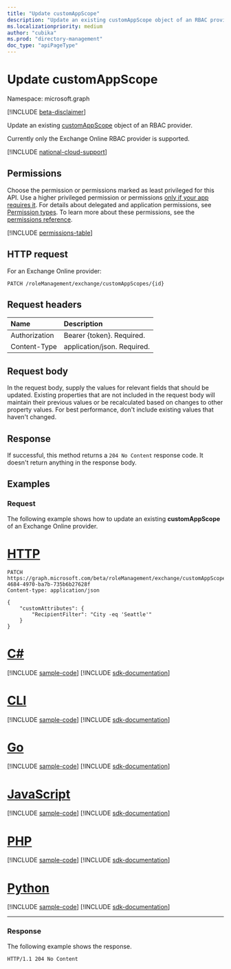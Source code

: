 ```yaml
---
title: "Update customAppScope"
description: "Update an existing customAppScope object of an RBAC provider."
ms.localizationpriority: medium
author: "cubika"
ms.prod: "directory-management"
doc_type: "apiPageType"
---
```


# Update customAppScope

Namespace: microsoft.graph

[!INCLUDE [beta-disclaimer](../../includes/beta-disclaimer.md)]

Update an existing [customAppScope](../resources/customappscope.md) object of an RBAC provider.

Currently only the Exchange Online RBAC provider is supported.

[!INCLUDE [national-cloud-support](../../includes/all-clouds.md)]

## Permissions

Choose the permission or permissions marked as least privileged for this API. Use a higher privileged permission or permissions [only if your app requires it](/graph/permissions-overview#best-practices-for-using-microsoft-graph-permissions). For details about delegated and application permissions, see [Permission types](/graph/permissions-overview#permission-types). To learn more about these permissions, see the [permissions reference](/graph/permissions-reference).

<!-- { "blockType": "permissions", "name": "customappscope_update" } -->
[!INCLUDE [permissions-table](../includes/permissions/customappscope-update-permissions.md)]

## HTTP request

For an Exchange Online provider:

<!-- { "blockType": "ignored" } -->
```http
PATCH /roleManagement/exchange/customAppScopes/{id}
```

## Request headers

| Name | Description |
|:---- |:----------- |
| Authorization | Bearer {token}. Required. |
| Content-Type | application/json. Required. |

## Request body

In the request body, supply the values for relevant fields that should be updated. Existing properties that are not included in the request body will maintain their previous values or be recalculated based on changes to other property values. For best performance, don't include existing values that haven't changed.

## Response

If successful, this method returns a `204 No Content` response code. It doesn't return anything in the response body.

## Examples

<!--### Example 1: Update an existing custom app scope object for Exchange Online Provider-->

### Request

The following example shows how to update an existing **customAppScope** of an Exchange Online provider.

# [HTTP](#tab/http)
<!-- {
  "blockType": "request",
  "name": "update_customAppScope_ExchangeOnlineProvider",
  "sampleKeys": ["d101e64d-4684-4970-ba7b-735b6b27628f"]
}
-->
```http
PATCH https://graph.microsoft.com/beta/roleManagement/exchange/customAppScopes/d101e64d-4684-4970-ba7b-735b6b27628f
Content-type: application/json

{
    "customAttributes": {
        "RecipientFilter": "City -eq 'Seattle'"
    }
}
```

# [C#](#tab/csharp)
[!INCLUDE [sample-code](../includes/snippets/csharp/update-customappscope-exchangeonlineprovider-csharp-snippets.md)]
[!INCLUDE [sdk-documentation](../includes/snippets/snippets-sdk-documentation-link.md)]

# [CLI](#tab/cli)
[!INCLUDE [sample-code](../includes/snippets/cli/update-customappscope-exchangeonlineprovider-cli-snippets.md)]
[!INCLUDE [sdk-documentation](../includes/snippets/snippets-sdk-documentation-link.md)]

# [Go](#tab/go)
[!INCLUDE [sample-code](../includes/snippets/go/update-customappscope-exchangeonlineprovider-go-snippets.md)]
[!INCLUDE [sdk-documentation](../includes/snippets/snippets-sdk-documentation-link.md)]

# [JavaScript](#tab/javascript)
[!INCLUDE [sample-code](../includes/snippets/javascript/update-customappscope-exchangeonlineprovider-javascript-snippets.md)]
[!INCLUDE [sdk-documentation](../includes/snippets/snippets-sdk-documentation-link.md)]

# [PHP](#tab/php)
[!INCLUDE [sample-code](../includes/snippets/php/update-customappscope-exchangeonlineprovider-php-snippets.md)]
[!INCLUDE [sdk-documentation](../includes/snippets/snippets-sdk-documentation-link.md)]

# [Python](#tab/python)
[!INCLUDE [sample-code](../includes/snippets/python/update-customappscope-exchangeonlineprovider-python-snippets.md)]
[!INCLUDE [sdk-documentation](../includes/snippets/snippets-sdk-documentation-link.md)]

---

### Response

The following example shows the response.

<!-- {
  "blockType": "response",
  "truncated": true
}
-->
```http
HTTP/1.1 204 No Content
```
